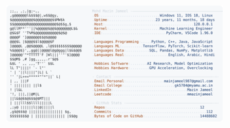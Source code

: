 <picture>
  <source srcset="https://raw.githubusercontent.com/mmazinjameel/mmazinjameel/main/dark_mode.svg?v=1761257392" media="(prefers-color-scheme: dark)">
  <img src="https://raw.githubusercontent.com/mmazinjameel/mmazinjameel/main/light_mode.svg?v=1761257392">
</picture>
